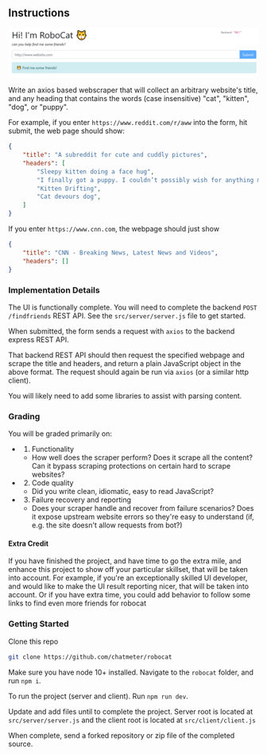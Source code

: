 ## Instructions

![website-screenshot](./readme/home.jpg)

Write an axios based webscraper that will collect an arbitrary website's title, and any heading that contains the words (case insensitive) "cat", "kitten", "dog", or "puppy".

For example, if you enter `https://www.reddit.com/r/aww` into the form, hit submit, the web page should show:

```json
{
    "title": "A subreddit for cute and cuddly pictures",
    "headers": [
        "Sleepy kitten doing a face hug",
        "I finally got a puppy. I couldn’t possibly wish for anything more. She’s beautiful.",
        "Kitten Drifting",
        "Cat devours dog",
    ]
}
```

If you enter `https://www.cnn.com`, the webpage should just show

```json
{
    "title": "CNN - Breaking News, Latest News and Videos",
    "headers": []
}
```


### Implementation Details

The UI is functionally complete. You will need to complete the backend `POST /findfriends` REST API. See the `src/server/server.js` file to get started.

When submitted, the form sends a request with `axios` to the backend express REST API. 

That backend REST API should then request the specified webpage and scrape the title and headers, and return a plain JavaScript object in the above format. The request should again be run via `axios` (or a similar http client).

You will likely need to add some libraries to assist with parsing content.


### Grading

You will be graded primarily on:

- 1. Functionality
    - How well does the scraper perform? Does it scrape all the content? Can it bypass scraping protections on certain hard to scrape websites?
- 2. Code quality
    - Did you write clean, idiomatic, easy to read JavaScript?
- 3. Failure recovery and reporting
    - Does your scraper handle and recover from failure scenarios? Does it expose upstream website errors so they're easy to understand (if, e.g. the site doesn't allow requests from bot?)

#### Extra Credit

If you have finished the project, and have time to go the extra mile, and enhance this project to show off your particular skillset, that will be taken into account. For example, if you're an exceptionally skilled UI developer, and would like to make the UI result reporting nicer, that will be taken into account. Or if you have extra time, you could add behavior to follow some links to find even more friends for robocat


### Getting Started
Clone this repo

```bash
git clone https://github.com/chatmeter/robocat
```

Make sure you have node 10+ installed. Navigate to the `robocat` folder, and run `npm i`.

To run the project (server and client). Run `npm run dev`.

Update and add files until to complete the project. Server root is located at `src/server/server.js` and the client root is located at `src/client/client.js`

When complete, send a forked repository or zip file of the completed source. 

